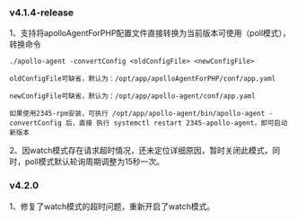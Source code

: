 ### v4.1.4-release
1、支持将apolloAgentForPHP配置文件直接转换为当前版本可使用（poll模式），转换命令
```shell script
./apollo-agent -convertConfig <oldConfigFile> <newConfigFile>
```
`oldConfigFile可缺省，默认为：/opt/app/apolloAgentForPHP/conf/app.yaml`

`newConfigFile可缺省，默认为：/opt/app/apollo-agent/conf/app.yaml`

`如果使用2345-rpm安装，可执行 /opt/app/apollo-agent/bin/apollo-agent -convertConfig 后，直接
执行 systemctl restart 2345-apollo-agent，即可启动新版本`

2、因watch模式存在请求超时情况，还未定位详细原因，暂时关闭此模式，同时，poll模式默认轮询周期调整为15秒一次。

### v4.2.0
1、修复了watch模式的超时问题，重新开启了watch模式。